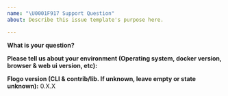 ```yaml
---
name: "\U0001F917 Support Question"
about: Describe this issue template's purpose here.

---
```


**What is your question?**

**Please tell us about your environment (Operating system, docker version, browser & web ui version, etc):**

**Flogo version (CLI & contrib/lib. If unknown, leave empty or state unknown):** 0.X.X
